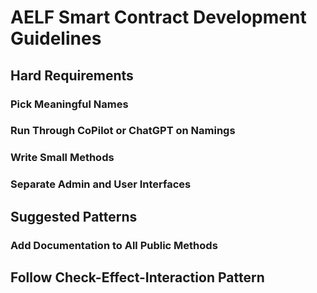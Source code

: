 # AELF Smart Contract Development Guidelines

## Hard Requirements

### Pick Meaningful Names

### Run Through CoPilot or ChatGPT on Namings

### Write Small Methods

### Separate Admin and User Interfaces

## Suggested Patterns
### Add Documentation to All Public Methods

## Follow Check-Effect-Interaction Pattern
